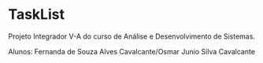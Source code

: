 # TaskList

Projeto Integrador V-A do curso de Análise e Desenvolvimento de Sistemas.

Alunos: Fernanda de Souza Alves Cavalcante/Osmar Junio Silva Cavalcante
